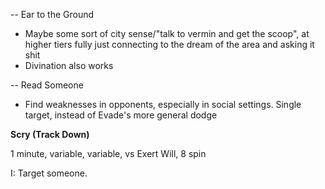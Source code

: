 -- Ear to the Ground
- Maybe some sort of city sense/"talk to vermin and get the scoop", at higher tiers fully just connecting to the dream of the area and asking it shit
- Divination also works

-- Read Someone
- Find weaknesses in opponents, especially in social settings. Single target, instead of Evade's more general dodge

__Scry (Track Down)__

1 minute, variable, variable, vs Exert Will, 8 spin

I: Target someone.